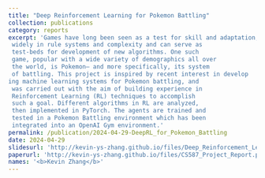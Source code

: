 ```yaml
---
title: "Deep Reinforcement Learning for Pokemon Battling"
collection: publications
category: reports
excerpt: 'Games have long been seen as a test for skill and adaptation, for both humans and artificial algorithms. They vary
 widely in rule systems and complexity and can serve as
 test-beds for development of new algorithms. One such
 game, popular with a wide variety of demographics all over
 the world, is Pokemon– and more specifically, its system
 of battling. This project is inspired by recent interest in develop
ing machine learning systems for Pokemon battling, and
 was carried out with the aim of building experience in
 Reinforcement Learning (RL) techniques to accomplish
 such a goal. Different algorithms in RL are analyzed,
 then implemented in PyTorch. The agents are trained and
 tested in a Pokemon Battling environment which has been
 integrated into an OpenAI Gym environment.'
permalink: /publication/2024-04-29-DeepRL_for_Pokemon_Battling
date: 2024-04-29
slidesurl: 'http://kevin-ys-zhang.github.io/files/Deep_Reinforcement_Learning_for_Pokemon_Battling.pdf'
paperurl: 'http://kevin-ys-zhang.github.io/files/CS587_Project_Report.pdf'
names: '<b>Kevin Zhang</b>'
---
```

